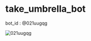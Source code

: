 # take_umbrella_bot

bot_id : @021uugqg

![021uugqg](https://github.com/raimirarara/take_umbrella_bot/assets/68259235/b00f895f-7e23-48a1-bb77-2cac395d6f0e)
